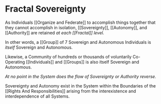 # Fractal Sovereignty

As Individuals [[Organize and Federate]] to accomplish things together that they cannot accomplish in isolation, [[Sovereignty]], [[Autonomy]], and [[Authority]] are retained _at each [[Fractal]] level._  

In other words, a [[Group]] of 7 Sovereign and Autonomous Individuals is _itself_ Sovereign and Autonomous. 

Likewise, a Community of hundreds or thousands of voluntarily Co-Operating [[Individuals]] and [[Groups]] is also itself Sovereign and Autonomous. 

_At no point in the System does the flow of Sovereignty or Authority reverse._  

Sovereignty and Autonomy exist in the System within the Boundaries of the [[Rights And Responsibilities]] arising from the interexistence and interdependence of all Systems. 